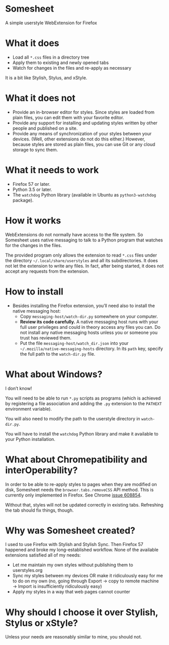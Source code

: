# Somesheet

A simple userstyle WebExtension for Firefox


# What it does

* Load all `*.css` files in a directory tree
* Apply them to existing and newly opened tabs
* Watch for changes in the files and re-apply as necessary

It is a bit like Stylish, Stylus, and xStyle.


# What it does not

* Provide an in-browser editor for styles.
  Since styles are loaded from plain files,
  you can edit them with your favorite editor.
* Provide any support for installing and updating
  styles written by other people and published on a site.
* Provide any means of synchronization of your styles
  between your devices.
  (Well, other extensions do not do this either.)
  However, because styles are stored as plain files,
  you can use Git or any cloud storage to sync them.


# What it needs to work

* Firefox 57 or later.
* Python 3.5 or later.
* The `watchdog` Python library
  (available in Ubuntu as `python3-watchdog` package).


# How it works

WebExtensions do not normally have access to the file system.
So Somesheet uses native messaging to talk to a Python program
that watches for the changes in the files.

The provided program only allows the extension to read `*.css`
files under the directory `~/.local/share/userstyles`
and all its subdirectories.
It does not let the extension to write any files.
In fact, after being started,
it does not accept any requests from the extension.


# How to install

* Besides installing the Firefox extension,
  you’ll need also to install the native messaging host:
  * Copy `messaging-host/watch-dir.py` somewhere on your computer.
  * **Review its code carefully.**
    A native messaging host runs with your full user privileges
    and could in theory access any files you can.
    Do not install any native messaging hosts
    unless you or someone you trust has reviewed them.
  * Put the file `messaging-host/watch_dir.json`
    into your `~/.mozilla/native-messaging-hosts` directory.
    In its `path` key,
    specify the full path to the `watch-dir.py` file.


# What about Windows?

I don’t know!

You will need to be able to run `*.py` scripts as programs
(which is achieved by registering a file association
and adding the `.py` extension to the `PATHEXT` environment variable).

You will also need to modify the path to the userstyle directory
in `watch-dir.py`.

You will have to install the `watchdog` Python library
and make it available to your Python installation.


# What about Chromepatibility and interOperability?

In order to be able to re-apply styles to pages
when they are modified on disk,
Somesheet needs the `browser.tabs.removeCSS` API method.
This is currently only implemented in Firefox.
See Chrome [issue 608854].

[issue 608854]: https://bugs.chromium.org/p/chromium/issues/detail?id=608854

Without that, styles will not be updated correctly in existing tabs.
Refreshing the tab should fix things, though.


# Why was Somesheet created?

I used to use Firefox with Stylish and Stylish Sync.
Then Firefox 57 happened and broke my long-established workflow.
None of the available extensions satisfied all of my needs:

* Let me maintain my own styles
  without publishing them to userstyles.org
* Sync my styles between my devices
  OR make it ridiculously easy for me to do on my own
  (no, going through Export → copy to remote machine → Import
  is insufficiently ridiculously easy)
* Apply my styles in a way that web pages cannot counter


# Why should I choose it over Stylish, Stylus or xStyle?

Unless your needs are reasonably similar to mine, you should not.

